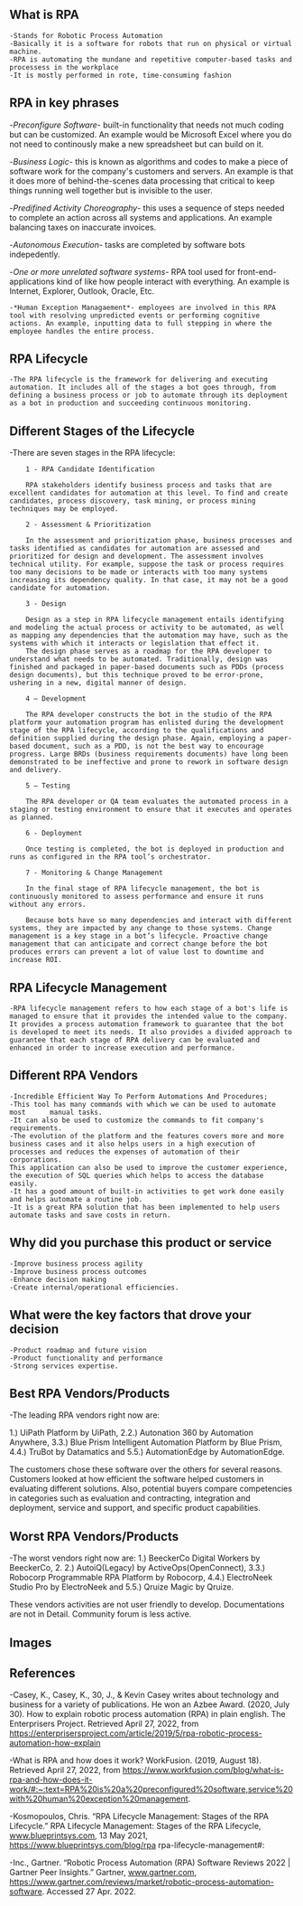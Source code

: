 ## What is RPA
    -Stands for Robotic Process Automation
    -Basically it is a software for robots that run on physical or virtual machine.
    -RPA is automating the mundane and repetitive computer-based tasks and processess in the workplace
    -It is mostly performed in rote, time-consuming fashion

## RPA in key phrases
-*Preconfigure Software*- built-in functionality that needs not much coding but can be customized. An example would be Microsoft Excel where you do not need to continously make a new spreadsheet but can build on it. 

-*Business Logic*- this is known as algorithms and codes to make a piece of software work for the company's customers and servers. An example is that it does more of behind-the-scenes data processing that critical to keep things running well together but is invisible to the user. 

-*Predifined Activity Choreography*- this uses a sequence of steps needed to complete an action across all systems and applications. An example balancing taxes on inaccurate invoices. 

-*Autonomous Execution*- tasks are completed by software bots indepedently. 

-*One or more unrelated software systems*- RPA tool used for front-end-applications kind of like how people interact with everything. An example is Internet, Explorer, Outlook, Oracle, Etc.

    -*Human Exception Managaement*- employees are involved in this RPA tool with resolving unpredicted events or performing cognitive actions. An example, inputting data to full stepping in where the employee handles the entire process. 

## RPA Lifecycle

    -The RPA lifecycle is the framework for delivering and executing automation. It includes all of the stages a bot goes through, from defining a business process or job to automate through its deployment as a bot in production and succeeding continuous monitoring.

## Different Stages of the Lifecycle

-There are seven stages in the RPA lifecycle:

        1 - RPA Candidate Identification

        RPA stakeholders identify business process and tasks that are excellent candidates for automation at this level. To find and create candidates, process discovery, task mining, or process mining techniques may be employed.

        2 - Assessment & Prioritization

        In the assessment and prioritization phase, business processes and tasks identified as candidates for automation are assessed and prioritized for design and development. The assessment involves technical utility. For example, suppose the task or process requires too many decisions to be made or interacts with too many systems increasing its dependency quality. In that case, it may not be a good candidate for automation.

        3 - Design

        Design as a step in RPA lifecycle management entails identifying and modeling the actual process or activity to be automated, as well as mapping any dependencies that the automation may have, such as the systems with which it interacts or legislation that effect it.
        The design phase serves as a roadmap for the RPA developer to understand what needs to be automated. Traditionally, design was finished and packaged in paper-based documents such as PDDs (process design documents), but this technique proved to be error-prone, ushering in a new, digital manner of design.

        4 – Development

        The RPA developer constructs the bot in the studio of the RPA platform your automation program has enlisted during the development stage of the RPA lifecycle, according to the qualifications and definition supplied during the design phase. Again, employing a paper-based document, such as a PDD, is not the best way to encourage progress. Large BRDs (business requirements documents) have long been demonstrated to be ineffective and prone to rework in software design and delivery.
        
        5 – Testing

        The RPA developer or QA team evaluates the automated process in a staging or testing environment to ensure that it executes and operates as planned.
        
        6 - Deployment

        Once testing is completed, the bot is deployed in production and runs as configured in the RPA tool’s orchestrator.

        7 - Monitoring & Change Management

        In the final stage of RPA lifecycle management, the bot is continuously monitored to assess performance and ensure it runs without any errors.

        Because bots have so many dependencies and interact with different systems, they are impacted by any change to those systems. Change management is a key stage in a bot’s lifecycle. Proactive change management that can anticipate and correct change before the bot produces errors can prevent a lot of value lost to downtime and increase ROI.

## RPA Lifecycle Management

    -RPA lifecycle management refers to how each stage of a bot's life is managed to ensure that it provides the intended value to the company. It provides a process automation framework to guarantee that the bot is developed to meet its needs. It also provides a divided approach to guarantee that each stage of RPA delivery can be evaluated and enhanced in order to increase execution and performance.

## Different RPA Vendors

    -Incredible Efficient Way To Perform Automations And Procedures;
    -This tool has many commands with which we can be used to automate most      manual tasks. 
    -It can also be used to customize the commands to fit company's requirements. 
    -The evolution of the platform and the features covers more and more business cases and it also helps users in a high execution of processes and reduces the expenses of automation of their corporations. 
    This application can also be used to improve the customer experience, the execution of SQL queries which helps to access the database easily. 
    -It has a good amount of built-in activities to get work done easily and helps automate a routine job.
    -It is a great RPA solution that has been implemented to help users automate tasks and save costs in return.

## Why did you purchase this product or service
    -Improve business process agility
    -Improve business process outcomes
    -Enhance decision making
    -Create internal/operational efficiencies.

## What were the key factors that drove your decision 

    -Product roadmap and future vision
    -Product functionality and performance
    -Strong services expertise.

## Best RPA Vendors/Products

-The leading RPA vendors right now are: 

1.) UiPath Platform by UiPath,
2.2.) Autonation 360 by Automation Anywhere, 
3.3.) Blue Prism Intelligent Automation Platform by Blue Prism, 
4.4.) TruBot by Datamatics and 
5.5.) AutomationEdge by AutomationEdge.

 The customers chose these software over the others for several reasons. Customers looked at how efficient the software helped customers in evaluating different solutions. Also, potential buyers compare competencies in categories such as evaluation and contracting, integration and deployment, service and support, and specific product capabilities.

## Worst RPA Vendors/Products

-The worst vendors right now are:
1.) BeeckerCo Digital Workers by BeeckerCo,
2. 2.) AutoiQ(Legacy) by ActiveOps(OpenConnect), 
3.3.) Robocorp Programmable RPA Platform by Robocorp, 
4.4.) ElectroNeek Studio Pro by ElectroNeek and 
5.5.) Qruize Magic by Qruize.

These vendors activities are not user friendly to develop. Documentations are not in Detail. Community forum is less active.

## Images
[UiPath Logo]: https://github.com/matthew813709/uipathimage.git "logo Title 1"

[Active Ops Logo]: https://github.com/matthew813709/activeopslogo.git "logo Title 2"

## References
-Casey, K., Casey, K., 30, J., &amp; Kevin Casey writes about technology and business for a variety of publications. He won an Azbee Award. (2020, July 30). How to explain robotic process automation (RPA) in plain english. The Enterprisers Project. Retrieved April 27, 2022, from https://enterprisersproject.com/article/2019/5/rpa-robotic-process-automation-how-explain 

-What is RPA and how does it work? WorkFusion. (2019, August 18). Retrieved April 27, 2022, from https://www.workfusion.com/blog/what-is-rpa-and-how-does-it-work/#:~:text=RPA%20is%20a%20preconfigured%20software,service%20with%20human%20exception%20management. 

-Kosmopoulos, Chris. “RPA Lifecycle Management: Stages of the RPA Lifecycle.” RPA Lifecycle Management: Stages of the RPA Lifecycle, www.blueprintsys.com, 13 May 2021, https://www.blueprintsys.com/blog/rpa rpa-lifecycle-management#:

-Inc., Gartner. “Robotic Process Automation (RPA) Software Reviews 2022 | Gartner Peer Insights.” Gartner, www.gartner.com, https://www.gartner.com/reviews/market/robotic-process-automation-software. Accessed 27 Apr. 2022.
